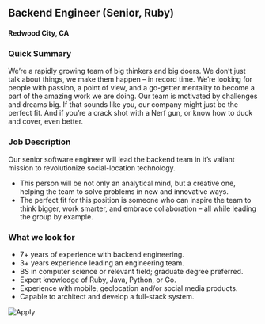 ## Backend Engineer (Senior, Ruby)
#### Redwood City, CA

### Quick Summary
We’re a rapidly growing team of big thinkers and big doers. We don’t just talk about things, we make them happen – in record time. We’re looking for people with passion, a point of view, and a go-getter mentality to become a part of the amazing work we are doing. Our team is motivated by challenges and dreams big. If that sounds like you, our company might just be the perfect fit. And if you’re a crack shot with a Nerf gun, or know how to duck and cover, even better.

### Job Description
Our senior software engineer will lead the backend team in it’s valiant mission to revolutionize social-location technology.
+ This person will be not only an analytical mind, but a creative one, helping the team to solve problems in new and innovative ways.
+ The perfect fit for this position is someone who can inspire the team to think bigger, work smarter, and embrace collaboration – all while leading the group by example.

### What we look for
+ 7+ years of experience with backend engineering.
+ 3+ years experience leading an engineering team.
+ BS in computer science or relevant field; graduate degree preferred.
+ Expert knowledge of Ruby, Java, Python, or Go.
+ Experience with mobile, geolocation and/or social media products.
+ Capable to architect and develop a full-stack system.


![Apply](https://dabuttonfactory.com/button.png?t=Apply&f=Calibri-Bold&ts=24&tc=fff&tshs=1&tshc=000&hp=20&vp=8&c=5&bgt=gradient&bgc=3d85c6&ebgc=073763)
